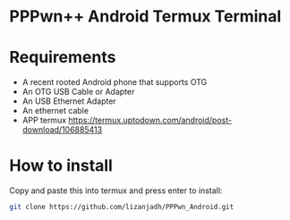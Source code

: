 # PPPwn++ Android Termux Terminal

# Requirements
- A recent rooted Android phone that supports OTG
- An OTG USB Cable or Adapter
- An USB Ethernet Adapter
- An ethernet cable
- APP termux https://termux.uptodown.com/android/post-download/106885413


# How to install

Copy and paste this into termux and press enter to install:

```sh
git clone https://github.com/lizanjadh/PPPwn_Android.git
```
